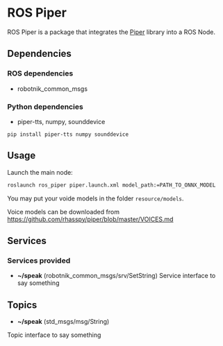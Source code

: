 # ROS Piper

ROS Piper is a package that integrates the [Piper](https://github.com/rhasspy/piper/) library into a ROS Node.

## Dependencies

### ROS dependencies

- robotnik_common_msgs

### Python dependencies

- piper-tts, numpy, sounddevice

```
pip install piper-tts numpy sounddevice
``` 

## Usage

Launch the main node:
```bash
roslaunch ros_piper piper.launch.xml model_path:=PATH_TO_ONNX_MODEL
```

You may put your voide models in the folder ```resource/models```.

Voice models can be downloaded from https://github.com/rhasspy/piper/blob/master/VOICES.md


## Services

### Services provided

- **~/speak** (robotnik_common_msgs/srv/SetString)
Service interface to say something

## Topics

- **~/speak** (std_msgs/msg/String)

Topic interface to say something